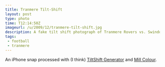 ```yaml
---
title: Tranmere Tilt-Shift
layout: post
type: photo
time: T12:14:50Z
imageurl: /u/2009/12/tranmere-tilt-shift.jpg
description: A fake tilt shift photograph of Tranmere Rovers vs. Swindon Town
tags:
 - football
 - tranmere
---
```

An iPhone snap processed with (I think) [TiltShift Generator](http://artandmobile.com/tiltshift/) and [Mill Colour](http://www.themill.com/colourapp/).